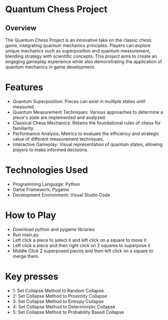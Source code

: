 # Quantum Chess Project
## Overview
The Quantum Chess Project is an innovative take on the classic chess game, integrating quantum mechanics principles. Players can explore unique mechanics such as superposition and quantum measurement, blending strategy with scientific concepts. This project aims to create an engaging gameplay experience while also demonstrating the application of quantum mechanics in game development.

# Features
- Quantum Superposition: Pieces can exist in multiple states until measured.
- Quantum Measurement Techniques: Various approaches to determine a piece's state are implemented and analyzed.
- Classical Chess Mechanics: Retains the foundational rules of chess for familiarity.
- Performance Analysis: Metrics to evaluate the efficiency and strategic value of different measurement techniques.
- Interactive Gameplay: Visual representation of quantum states, allowing players to make informed decisions.

# Technologies Used
- Programming Language: Python
- Game Framework: Pygame
- Development Environment: Visual Studio Code

# How to Play
- Download python and pygame libraries
- Run main.py
- Left click a piece to select it and left click on a square to move it
- Left click a piece and then right click on 2 squares to superpose it
- Middle Click 2 superposed pieces and then left click on a square to merge them.

# Key presses
- 1: Set Collapse Method to Random Collapse
- 2: Set Collapse Method to Proximity Collapse
- 3: Set Collapse Method to Entropy Collapse
- 4: Set Collapse Method to Deterministic Collapse
- 5: Set Collapse Method to Probability Based Collapse
